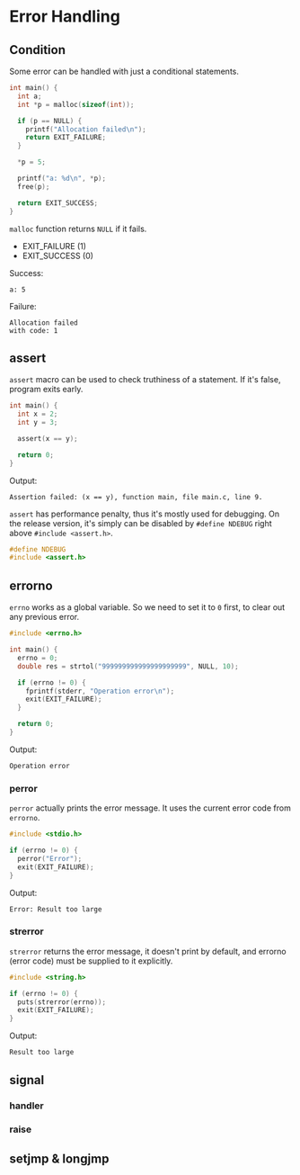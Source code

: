 # Error Handling

## Condition
Some error can be handled with just a conditional statements.

```c
int main() {
  int a;
  int *p = malloc(sizeof(int));

  if (p == NULL) {
    printf("Allocation failed\n");
    return EXIT_FAILURE;
  }

  *p = 5;

  printf("a: %d\n", *p);
  free(p);

  return EXIT_SUCCESS;
}
```
`malloc` function returns `NULL` if it fails.
- EXIT_FAILURE (1)
- EXIT_SUCCESS (0)

Success:
```plaintext
a: 5
```

Failure:
```plaintext
Allocation failed
with code: 1
```

## assert
`assert` macro can be used to check truthiness of a statement. If it's false, program exits early.

```c
int main() {
  int x = 2;
  int y = 3;

  assert(x == y);

  return 0;
}
```

Output:
```plaintext
Assertion failed: (x == y), function main, file main.c, line 9.
```
`assert` has performance penalty, thus it's mostly used for debugging. On the release version, it's simply can be disabled by `#define NDEBUG` right above `#include <assert.h>`.

```c
#define NDEBUG
#include <assert.h>
```

## errorno
`errno` works as a global variable. So we need to set it to `0` first, to clear out any previous error.
```c
#include <errno.h>

int main() {
  errno = 0;
  double res = strtol("999999999999999999999", NULL, 10);

  if (errno != 0) {
    fprintf(stderr, "Operation error\n");
    exit(EXIT_FAILURE);
  }

  return 0;
}
```

Output:
```plaintext
Operation error
```

### perror
`perror` actually prints the error message. It uses the current error code from `errorno`.
```c
#include <stdio.h>

if (errno != 0) {
  perror("Error");
  exit(EXIT_FAILURE);
}
```

Output:
```plaintext
Error: Result too large
```

### strerror
`strerror` returns the error message, it doesn't print by default, and errorno (error code) must be supplied to it explicitly.
```c
#include <string.h>

if (errno != 0) {
  puts(strerror(errno));
  exit(EXIT_FAILURE);
}
```

Output:
```plaintext
Result too large
```

## signal
### handler
### raise

## setjmp & longjmp
